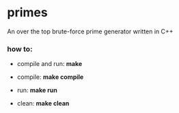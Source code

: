 # primes
An over the top brute-force prime generator written in C++

### how to:
- compile and run: **make**

- compile: **make compile**

- run: **make run**

- clean: **make clean**
